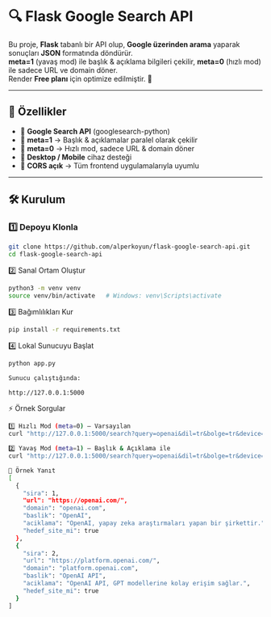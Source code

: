 # 🔍 Flask Google Search API  
Bu proje, **Flask** tabanlı bir API olup, **Google üzerinden arama** yaparak sonuçları **JSON** formatında döndürür.  
**meta=1** (yavaş mod) ile başlık & açıklama bilgileri çekilir, **meta=0** (hızlı mod) ile sadece URL ve domain döner.  
Render **Free planı** için optimize edilmiştir. 🚀  

---

## 📌 Özellikler  
- 🔹 **Google Search API** (googlesearch-python)  
- 🔹 **meta=1** → Başlık & açıklamalar paralel olarak çekilir  
- 🔹 **meta=0** → Hızlı mod, sadece URL & domain döner  
- 🔹 **Desktop / Mobile** cihaz desteği  
- 🔹 **CORS açık** → Tüm frontend uygulamalarıyla uyumlu  


---

## 🛠️ Kurulum  

### 1️⃣ Depoyu Klonla  
```bash
git clone https://github.com/alperkoyun/flask-google-search-api.git
cd flask-google-search-api
```

2️⃣ Sanal Ortam Oluştur
```bash
python3 -m venv venv
source venv/bin/activate   # Windows: venv\Scripts\activate
```

3️⃣ Bağımlılıkları Kur
```bash
pip install -r requirements.txt
```

4️⃣ Lokal Sunucuyu Başlat
```bash
python app.py

Sunucu çalıştığında:

http://127.0.0.1:5000
```

⚡ Örnek Sorgular
```bash
1️⃣ Hızlı Mod (meta=0) — Varsayılan
curl "http://127.0.0.1:5000/search?query=openai&dil=tr&bolge=tr&device=desktop&site_filter=openai.com&meta=0"

2️⃣ Yavaş Mod (meta=1) — Başlık & Açıklama ile
curl "http://127.0.0.1:5000/search?query=openai&dil=tr&bolge=tr&device=desktop&site_filter=openai.com&meta=1"

🧪 Örnek Yanıt
[
  {
    "sira": 1,
    "url": "https://openai.com/",
    "domain": "openai.com",
    "baslik": "OpenAI",
    "aciklama": "OpenAI, yapay zeka araştırmaları yapan bir şirkettir.",
    "hedef_site_mi": true
  },
  {
    "sira": 2,
    "url": "https://platform.openai.com/",
    "domain": "platform.openai.com",
    "baslik": "OpenAI API",
    "aciklama": "OpenAI API, GPT modellerine kolay erişim sağlar.",
    "hedef_site_mi": true
  }
]
```
